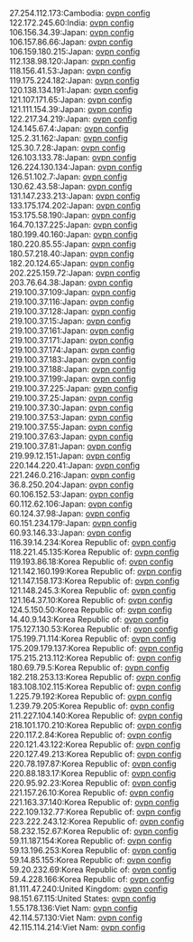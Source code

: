 27.254.112.173:Cambodia: [ovpn config](vpn/27_254_112_173.ovpn)  
122.172.245.60:India: [ovpn config](vpn/122_172_245_60.ovpn)  
106.156.34.39:Japan: [ovpn config](vpn/106_156_34_39.ovpn)  
106.157.86.66:Japan: [ovpn config](vpn/106_157_86_66.ovpn)  
106.159.180.215:Japan: [ovpn config](vpn/106_159_180_215.ovpn)  
112.138.98.120:Japan: [ovpn config](vpn/112_138_98_120.ovpn)  
118.156.41.53:Japan: [ovpn config](vpn/118_156_41_53.ovpn)  
119.175.224.182:Japan: [ovpn config](vpn/119_175_224_182.ovpn)  
120.138.134.191:Japan: [ovpn config](vpn/120_138_134_191.ovpn)  
121.107.171.65:Japan: [ovpn config](vpn/121_107_171_65.ovpn)  
121.111.154.39:Japan: [ovpn config](vpn/121_111_154_39.ovpn)  
122.217.34.219:Japan: [ovpn config](vpn/122_217_34_219.ovpn)  
124.145.67.4:Japan: [ovpn config](vpn/124_145_67_4.ovpn)  
125.2.31.162:Japan: [ovpn config](vpn/125_2_31_162.ovpn)  
125.30.7.28:Japan: [ovpn config](vpn/125_30_7_28.ovpn)  
126.103.133.78:Japan: [ovpn config](vpn/126_103_133_78.ovpn)  
126.224.130.134:Japan: [ovpn config](vpn/126_224_130_134.ovpn)  
126.51.102.7:Japan: [ovpn config](vpn/126_51_102_7.ovpn)  
130.62.43.58:Japan: [ovpn config](vpn/130_62_43_58.ovpn)  
131.147.233.213:Japan: [ovpn config](vpn/131_147_233_213.ovpn)  
133.175.174.202:Japan: [ovpn config](vpn/133_175_174_202.ovpn)  
153.175.58.190:Japan: [ovpn config](vpn/153_175_58_190.ovpn)  
164.70.137.225:Japan: [ovpn config](vpn/164_70_137_225.ovpn)  
180.199.40.160:Japan: [ovpn config](vpn/180_199_40_160.ovpn)  
180.220.85.55:Japan: [ovpn config](vpn/180_220_85_55.ovpn)  
180.57.218.40:Japan: [ovpn config](vpn/180_57_218_40.ovpn)  
182.20.124.65:Japan: [ovpn config](vpn/182_20_124_65.ovpn)  
202.225.159.72:Japan: [ovpn config](vpn/202_225_159_72.ovpn)  
203.76.64.38:Japan: [ovpn config](vpn/203_76_64_38.ovpn)  
219.100.37.109:Japan: [ovpn config](vpn/219_100_37_109.ovpn)  
219.100.37.116:Japan: [ovpn config](vpn/219_100_37_116.ovpn)  
219.100.37.128:Japan: [ovpn config](vpn/219_100_37_128.ovpn)  
219.100.37.15:Japan: [ovpn config](vpn/219_100_37_15.ovpn)  
219.100.37.161:Japan: [ovpn config](vpn/219_100_37_161.ovpn)  
219.100.37.171:Japan: [ovpn config](vpn/219_100_37_171.ovpn)  
219.100.37.174:Japan: [ovpn config](vpn/219_100_37_174.ovpn)  
219.100.37.183:Japan: [ovpn config](vpn/219_100_37_183.ovpn)  
219.100.37.188:Japan: [ovpn config](vpn/219_100_37_188.ovpn)  
219.100.37.199:Japan: [ovpn config](vpn/219_100_37_199.ovpn)  
219.100.37.225:Japan: [ovpn config](vpn/219_100_37_225.ovpn)  
219.100.37.25:Japan: [ovpn config](vpn/219_100_37_25.ovpn)  
219.100.37.30:Japan: [ovpn config](vpn/219_100_37_30.ovpn)  
219.100.37.53:Japan: [ovpn config](vpn/219_100_37_53.ovpn)  
219.100.37.55:Japan: [ovpn config](vpn/219_100_37_55.ovpn)  
219.100.37.63:Japan: [ovpn config](vpn/219_100_37_63.ovpn)  
219.100.37.81:Japan: [ovpn config](vpn/219_100_37_81.ovpn)  
219.99.12.151:Japan: [ovpn config](vpn/219_99_12_151.ovpn)  
220.144.220.41:Japan: [ovpn config](vpn/220_144_220_41.ovpn)  
221.246.0.216:Japan: [ovpn config](vpn/221_246_0_216.ovpn)  
36.8.250.204:Japan: [ovpn config](vpn/36_8_250_204.ovpn)  
60.106.152.53:Japan: [ovpn config](vpn/60_106_152_53.ovpn)  
60.112.62.106:Japan: [ovpn config](vpn/60_112_62_106.ovpn)  
60.124.37.98:Japan: [ovpn config](vpn/60_124_37_98.ovpn)  
60.151.234.179:Japan: [ovpn config](vpn/60_151_234_179.ovpn)  
60.93.146.33:Japan: [ovpn config](vpn/60_93_146_33.ovpn)  
116.39.14.234:Korea Republic of: [ovpn config](vpn/116_39_14_234.ovpn)  
118.221.45.135:Korea Republic of: [ovpn config](vpn/118_221_45_135.ovpn)  
119.193.86.18:Korea Republic of: [ovpn config](vpn/119_193_86_18.ovpn)  
121.142.160.199:Korea Republic of: [ovpn config](vpn/121_142_160_199.ovpn)  
121.147.158.173:Korea Republic of: [ovpn config](vpn/121_147_158_173.ovpn)  
121.148.245.3:Korea Republic of: [ovpn config](vpn/121_148_245_3.ovpn)  
121.164.37.10:Korea Republic of: [ovpn config](vpn/121_164_37_10.ovpn)  
124.5.150.50:Korea Republic of: [ovpn config](vpn/124_5_150_50.ovpn)  
14.40.9.143:Korea Republic of: [ovpn config](vpn/14_40_9_143.ovpn)  
175.127.130.53:Korea Republic of: [ovpn config](vpn/175_127_130_53.ovpn)  
175.199.71.114:Korea Republic of: [ovpn config](vpn/175_199_71_114.ovpn)  
175.209.179.137:Korea Republic of: [ovpn config](vpn/175_209_179_137.ovpn)  
175.215.213.112:Korea Republic of: [ovpn config](vpn/175_215_213_112.ovpn)  
180.69.79.5:Korea Republic of: [ovpn config](vpn/180_69_79_5.ovpn)  
182.218.253.13:Korea Republic of: [ovpn config](vpn/182_218_253_13.ovpn)  
183.108.102.115:Korea Republic of: [ovpn config](vpn/183_108_102_115.ovpn)  
1.225.79.192:Korea Republic of: [ovpn config](vpn/1_225_79_192.ovpn)  
1.239.79.205:Korea Republic of: [ovpn config](vpn/1_239_79_205.ovpn)  
211.227.104.140:Korea Republic of: [ovpn config](vpn/211_227_104_140.ovpn)  
218.101.170.210:Korea Republic of: [ovpn config](vpn/218_101_170_210.ovpn)  
220.117.2.84:Korea Republic of: [ovpn config](vpn/220_117_2_84.ovpn)  
220.121.43.122:Korea Republic of: [ovpn config](vpn/220_121_43_122.ovpn)  
220.127.49.213:Korea Republic of: [ovpn config](vpn/220_127_49_213.ovpn)  
220.78.197.87:Korea Republic of: [ovpn config](vpn/220_78_197_87.ovpn)  
220.88.183.17:Korea Republic of: [ovpn config](vpn/220_88_183_17.ovpn)  
220.95.92.23:Korea Republic of: [ovpn config](vpn/220_95_92_23.ovpn)  
221.157.26.10:Korea Republic of: [ovpn config](vpn/221_157_26_10.ovpn)  
221.163.37.140:Korea Republic of: [ovpn config](vpn/221_163_37_140.ovpn)  
222.109.132.77:Korea Republic of: [ovpn config](vpn/222_109_132_77.ovpn)  
223.222.243.12:Korea Republic of: [ovpn config](vpn/223_222_243_12.ovpn)  
58.232.152.67:Korea Republic of: [ovpn config](vpn/58_232_152_67.ovpn)  
59.11.187.154:Korea Republic of: [ovpn config](vpn/59_11_187_154.ovpn)  
59.13.196.253:Korea Republic of: [ovpn config](vpn/59_13_196_253.ovpn)  
59.14.85.155:Korea Republic of: [ovpn config](vpn/59_14_85_155.ovpn)  
59.20.232.69:Korea Republic of: [ovpn config](vpn/59_20_232_69.ovpn)  
59.4.228.166:Korea Republic of: [ovpn config](vpn/59_4_228_166.ovpn)  
81.111.47.240:United Kingdom: [ovpn config](vpn/81_111_47_240.ovpn)  
98.151.67.115:United States: [ovpn config](vpn/98_151_67_115.ovpn)  
1.55.178.136:Viet Nam: [ovpn config](vpn/1_55_178_136.ovpn)  
42.114.57.130:Viet Nam: [ovpn config](vpn/42_114_57_130.ovpn)  
42.115.114.214:Viet Nam: [ovpn config](vpn/42_115_114_214.ovpn)  
